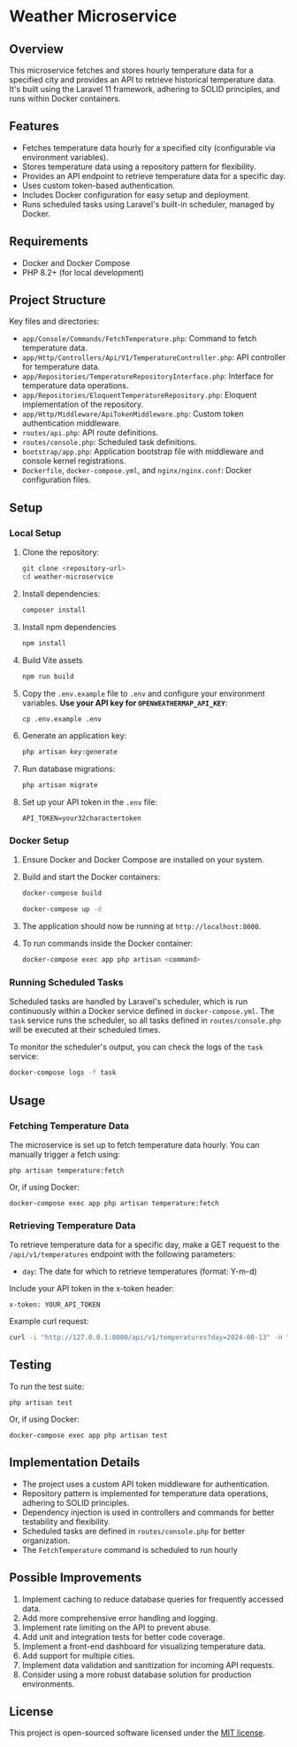 # Weather Microservice

## Overview

This microservice fetches and stores hourly temperature data for a specified city and provides an API to retrieve historical temperature data. It's built using the Laravel 11 framework, adhering to SOLID principles, and runs within Docker containers.

## Features

-   Fetches temperature data hourly for a specified city (configurable via environment variables).
-   Stores temperature data using a repository pattern for flexibility.
-   Provides an API endpoint to retrieve temperature data for a specific day.
-   Uses custom token-based authentication.
-   Includes Docker configuration for easy setup and deployment.
-   Runs scheduled tasks using Laravel's built-in scheduler, managed by Docker.

## Requirements

-   Docker and Docker Compose
-   PHP 8.2+ (for local development)

## Project Structure

Key files and directories:

-   `app/Console/Commands/FetchTemperature.php`: Command to fetch temperature data.
-   `app/Http/Controllers/Api/V1/TemperatureController.php`: API controller for temperature data.
-   `app/Repositories/TemperatureRepositoryInterface.php`: Interface for temperature data operations.
-   `app/Repositories/EloquentTemperatureRepository.php`: Eloquent implementation of the repository.
-   `app/Http/Middleware/ApiTokenMiddleware.php`: Custom token authentication middleware.
-   `routes/api.php`: API route definitions.
-   `routes/console.php`: Scheduled task definitions.
-   `bootstrap/app.php`: Application bootstrap file with middleware and console kernel registrations.
-   `Dockerfile`, `docker-compose.yml`, and `nginx/nginx.conf`: Docker configuration files.

## Setup

### Local Setup

1. Clone the repository:

    ```bash
    git clone <repository-url>
    cd weather-microservice
    ```

2. Install dependencies:

    ```bash
    composer install
    ```

3. Install npm dependencies

    ```bash
    npm install
    ```

4. Build Vite assets

    ```bash
    npm run build
    ```

5. Copy the `.env.example` file to `.env` and configure your environment variables. **Use your API key for `OPENWEATHERMAP_API_KEY`**:

    ```bash
    cp .env.example .env
    ```

6. Generate an application key:

    ```bash
    php artisan key:generate
    ```

7. Run database migrations:

    ```bash
    php artisan migrate
    ```

8. Set up your API token in the `.env` file:

    ```
    API_TOKEN=your32charactertoken
    ```

### Docker Setup

1. Ensure Docker and Docker Compose are installed on your system.

2. Build and start the Docker containers:

    ```bash
    docker-compose build
    ```

    ```bash
    docker-compose up -d
    ```

3. The application should now be running at `http://localhost:8000`.

4. To run commands inside the Docker container:

    ```bash
    docker-compose exec app php artisan <command>
    ```

### Running Scheduled Tasks

Scheduled tasks are handled by Laravel's scheduler, which is run continuously within a Docker service defined in `docker-compose.yml`.
The `task` service runs the scheduler, so all tasks defined in `routes/console.php` will be executed at their scheduled times.

To monitor the scheduler's output, you can check the logs of the `task` service:

```bash
docker-compose logs -f task
```

## Usage

### Fetching Temperature Data

The microservice is set up to fetch temperature data hourly. You can manually trigger a fetch using:

```
php artisan temperature:fetch
```

Or, if using Docker:

```
docker-compose exec app php artisan temperature:fetch
```

### Retrieving Temperature Data

To retrieve temperature data for a specific day, make a GET request to the `/api/v1/temperatures` endpoint with the following parameters:

-   `day`: The date for which to retrieve temperatures (format: Y-m-d)

Include your API token in the x-token header:

```
x-token: YOUR_API_TOKEN
```

Example curl request:

```bash
curl -i "http://127.0.0.1:8000/api/v1/temperatures?day=2024-08-13" -H "x-token: YOUR_API_TOKEN"
```

## Testing

To run the test suite:

```
php artisan test
```

Or, if using Docker:

```
docker-compose exec app php artisan test
```

## Implementation Details

-   The project uses a custom API token middleware for authentication.
-   Repository pattern is implemented for temperature data operations, adhering to SOLID principles.
-   Dependency injection is used in controllers and commands for better testability and flexibility.
-   Scheduled tasks are defined in `routes/console.php` for better organization.
-   The `FetchTemperature` command is scheduled to run hourly

## Possible Improvements

1. Implement caching to reduce database queries for frequently accessed data.
2. Add more comprehensive error handling and logging.
3. Implement rate limiting on the API to prevent abuse.
4. Add unit and integration tests for better code coverage.
5. Implement a front-end dashboard for visualizing temperature data.
6. Add support for multiple cities.
7. Implement data validation and sanitization for incoming API requests.
8. Consider using a more robust database solution for production environments.

## License

This project is open-sourced software licensed under the [MIT license](https://opensource.org/licenses/MIT).
